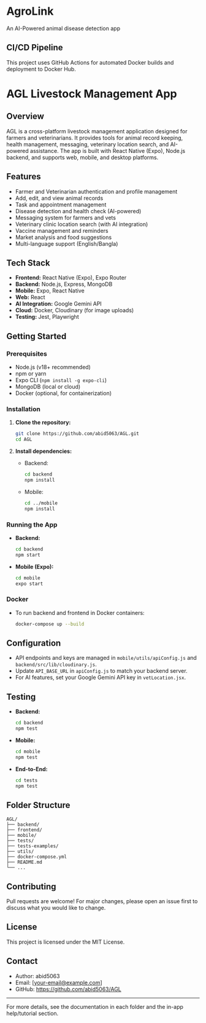 # AgroLink
An AI-Powered animal disease detection app

## CI/CD Pipeline
This project uses GitHub Actions for automated Docker builds and deployment to Docker Hub.
# AGL Livestock Management App

## Overview
AGL is a cross-platform livestock management application designed for farmers and veterinarians. It provides tools for animal record keeping, health management, messaging, veterinary location search, and AI-powered assistance. The app is built with React Native (Expo), Node.js backend, and supports web, mobile, and desktop platforms.

## Features
- Farmer and Veterinarian authentication and profile management
- Add, edit, and view animal records
- Task and appointment management
- Disease detection and health check (AI-powered)
- Messaging system for farmers and vets
- Veterinary clinic location search (with AI integration)
- Vaccine management and reminders
- Market analysis and food suggestions
- Multi-language support (English/Bangla)

## Tech Stack
- **Frontend:** React Native (Expo), Expo Router
- **Backend:** Node.js, Express, MongoDB
- **Mobile:** Expo, React Native
- **Web:** React
- **AI Integration:** Google Gemini API
- **Cloud:** Docker, Cloudinary (for image uploads)
- **Testing:** Jest, Playwright

## Getting Started

### Prerequisites
- Node.js (v18+ recommended)
- npm or yarn
- Expo CLI (`npm install -g expo-cli`)
- MongoDB (local or cloud)
- Docker (optional, for containerization)

### Installation
1. **Clone the repository:**
   ```sh
   git clone https://github.com/abid5063/AGL.git
   cd AGL
   ```
2. **Install dependencies:**
   - Backend:
     ```sh
     cd backend
     npm install
     ```

   - Mobile:
     ```sh
     cd ../mobile
     npm install
     ```

### Running the App
- **Backend:**
  ```sh
  cd backend
  npm start

  ```
- **Mobile (Expo):**
  ```sh
  cd mobile
  expo start
  ```

### Docker
- To run backend and frontend in Docker containers:
  ```sh
  docker-compose up --build
  ```

## Configuration
- API endpoints and keys are managed in `mobile/utils/apiConfig.js` and `backend/src/lib/cloudinary.js`.
- Update `API_BASE_URL` in `apiConfig.js` to match your backend server.
- For AI features, set your Google Gemini API key in `vetLocation.jsx`.

## Testing
- **Backend:**
  ```sh
  cd backend
  npm test
  ```
- **Mobile:**
  ```sh
  cd mobile
  npm test
  ```
- **End-to-End:**
  ```sh
  cd tests
  npm test
  ```

## Folder Structure
```
AGL/
├── backend/
├── frontend/
├── mobile/
├── tests/
├── tests-examples/
├── utils/
├── docker-compose.yml
├── README.md
└── ...
```

## Contributing
Pull requests are welcome! For major changes, please open an issue first to discuss what you would like to change.

## License
This project is licensed under the MIT License.

## Contact
- Author: abid5063
- Email: [your-email@example.com]
- GitHub: https://github.com/abid5063/AGL

---
For more details, see the documentation in each folder and the in-app help/tutorial section.
